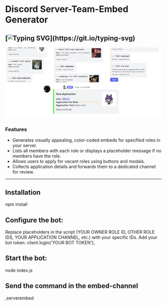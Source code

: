 # Discord Server-Team-Embed Generator

[![Typing SVG](https://readme-typing-svg.demolab.com?font=Fira+Code&pause=1000&color=F3F7DE&width=435&lines=A+Discord+bot+built+using+discord.js;+to+streamline+team+management;and+role+organization.)](https://git.io/typing-svg)
---
![Embed](https://raw.githubusercontent.com/ichmaglautemusik/discord-server-team-embed/refs/heads/main/example1.png)
![Application](https://raw.githubusercontent.com/ichmaglautemusik/discord-server-team-embed/refs/heads/main/example2.png)

### **Features**  
   - Generates visually appealing, color-coded embeds for specified roles in your server.  
   - Lists all members with each role or displays a placeholder message if no members have the role.  
   - Allows users to apply for vacant roles using buttons and modals.  
   - Collects application details and forwards them to a dedicated channel for review.  
---

## Installation  

npm install  

## Configure the bot:

Replace placeholders in the script (YOUR OWNER ROLE ID, OTHER ROLE IDS, YOUR APPLICATION CHANNEL, etc.) with your specific IDs.
Add your bot token:
client.login('YOUR BOT TOKEN');  

## Start the bot:

node index.js

## Send the command in the embed-channel

,serverembed
